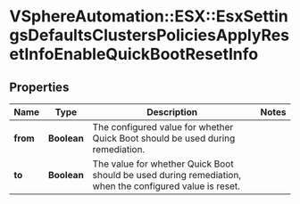# VSphereAutomation::ESX::EsxSettingsDefaultsClustersPoliciesApplyResetInfoEnableQuickBootResetInfo

## Properties
Name | Type | Description | Notes
------------ | ------------- | ------------- | -------------
**from** | **Boolean** | The configured value for whether Quick Boot should be used during remediation. | 
**to** | **Boolean** | The value for whether Quick Boot should be used during remediation, when the configured value is reset. | 


